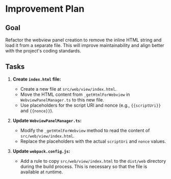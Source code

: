 # Improvement Plan

## Goal

Refactor the webview panel creation to remove the inline HTML string and load it from a separate file. This will improve maintainability and align better with the project's coding standards.

## Tasks

1.  **Create `index.html` file:**
    -   Create a new file at `src/web/view/index.html`.
    -   Move the HTML content from `_getHtmlForWebview` in `WebviewPanelManager.ts` to this new file.
    -   Use placeholders for the script URI and nonce (e.g., `{{scriptUri}}` and `{{nonce}}`).

2.  **Update `WebviewPanelManager.ts`:**
    -   Modify the `_getHtmlForWebview` method to read the content of `src/web/view/index.html`.
    -   Replace the placeholders with the actual `scriptUri` and `nonce` values.

3.  **Update `webpack.config.js`:**
    -   Add a rule to copy `src/web/view/index.html` to the `dist/web` directory during the build process. This is necessary so that the file is available at runtime.
